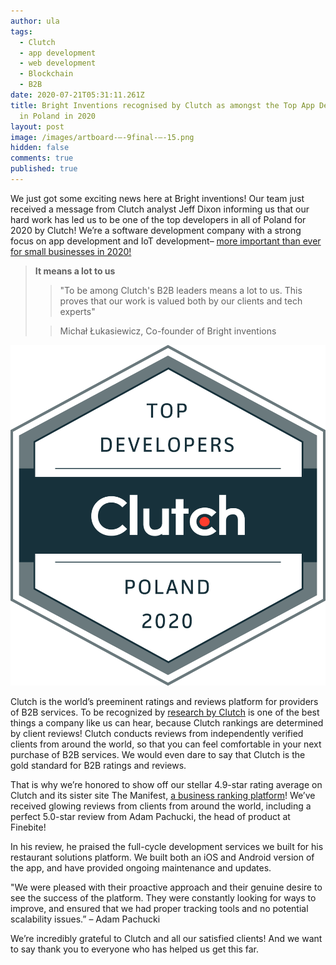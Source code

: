 ```yaml
---
author: ula
tags:
  - Clutch
  - app development
  - web development
  - Blockchain
  - B2B
date: 2020-07-21T05:31:11.261Z
title: Bright Inventions recognised by Clutch as amongst the Top App Developers
  in Poland in 2020
layout: post
image: /images/artboard-–-9final-–-15.png
hidden: false
comments: true
published: true
---
```

We just got some exciting news here at Bright inventions! Our team just received a message from Clutch analyst Jeff Dixon informing us that our hard work has led us to be one of the top developers in all of Poland for 2020 by Clutch! We’re a software development company with a strong focus on app development and IoT development– [more important than ever for small businesses in 2020!](https://www.techtimes.com/brandspin/242588/20190504/why-mobile-apps-are-important-for-your-business.htm)


> **It means a lot to us**
>
> > "To be among Clutch's B2B leaders means a lot to us. This proves that our work is valued both by our clients and tech experts"
>
> > Michał Łukasiewicz, Co-founder of Bright inventions
>

![Top Developers Poland Clutch ](/images/jesyxqya.png)

Clutch is the world’s preeminent ratings and reviews platform for providers of B2B services. To be recognized by [research by Clutch](https://clutch.co/app-developers/poland) is one of the best things a company like us can hear, because Clutch rankings are determined by client reviews! Clutch conducts reviews from independently verified clients from around the world, so that you can feel comfortable in your next purchase of B2B services. We would even dare to say that Clutch is the gold standard for B2B ratings and reviews. 

That is why we’re honored to show off our stellar 4.9-star rating average on Clutch and its sister site The Manifest, [a business ranking platform](https://themanifest.com/app-development/companies/eastern-europe#bright-inventions)! We’ve received glowing reviews from clients from around the world, including a perfect 5.0-star review from Adam Pachucki, the head of product at Finebite!

In his review, he praised the full-cycle development services we built for his restaurant solutions platform. We built both an iOS and Android version of the app, and have provided ongoing maintenance and updates.

"We were pleased with their proactive approach and their genuine desire to see the success of the platform. They were constantly looking for ways to improve, and ensured that we had proper tracking tools and no potential scalability issues.” – Adam Pachucki

We’re incredibly grateful to Clutch and all our satisfied clients! And we want to say thank you to everyone who has helped us get this far.